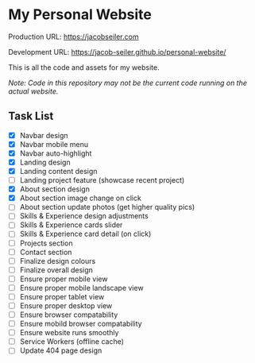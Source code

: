 # My Personal Website

Production URL: https://jacobseiler.com

Development URL: https://jacob-seiler.github.io/personal-website/

This is all the code and assets for my website.

_Note: Code in this repository may not be the current code running on the actual website._

## Task List

- [x] Navbar design
- [x] Navbar mobile menu
- [x] Navbar auto-highlight
- [x] Landing design
- [x] Landing content design
- [ ] Landing project feature (showcase recent project)
- [x] About section design
- [x] About section image change on click
- [ ] About section update photos (get higher quality pics)
- [ ] Skills & Experience design adjustments
- [ ] Skills & Experience cards slider
- [ ] Skills & Experience card detail (on click)
- [ ] Projects section
- [ ] Contact section
- [ ] Finalize design colours
- [ ] Finalize overall design
- [ ] Ensure proper mobile view
- [ ] Ensure proper mobile landscape view
- [ ] Ensure proper tablet view
- [ ] Ensure proper desktop view
- [ ] Ensure browser compatability
- [ ] Ensure mobild browser compatability
- [ ] Ensure website runs smoothly
- [ ] Service Workers (offline cache)
- [ ] Update 404 page design
